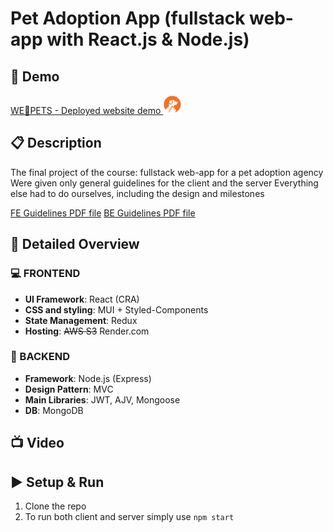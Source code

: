 # Pet Adoption App (fullstack web-app with React.js & Node.js)

## :mega: Demo
[WE🧡PETS - Deployed website demo <img src='./logo.png' width=30px />](https://wepets.onrender.com)

## :clipboard: Description
The final project of the course: fullstack web-app for a pet adoption agency
Were given only general guidelines for the client and the server
Everything else had to do ourselves, including the design and milestones

[FE Guidelines PDF file](./itc-guidelines/Frontend.pdf)
[BE Guidelines PDF file](./itc-guidelines/Backend.pdf)


## :book: Detailed Overview
### :computer: FRONTEND
 * **UI Framework**: React (CRA)
 * **CSS and styling**: MUI + Styled-Components
 * **State Management**: Redux
 * **Hosting**: ~~AWS S3~~ Render.com
### :file_folder: BACKEND
* **Framework**: Node.js (Express)
* **Design Pattern**: MVC
* **Main Libraries**: JWT, AJV, Mongoose
* **DB**: MongoDB


## :tv: Video




## :arrow_forward: Setup & Run
1. Clone the repo
2. To run both client and server simply use `npm start`